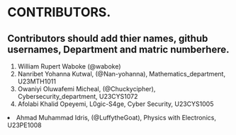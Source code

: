 # CONTRIBUTORS.
## Contributors should add thier names, github usernames, Department and matric numberhere.
<ol>
<li>William Rupert Waboke (@waboke)
<li>Nanribet Yohanna Kutwal, (@Nan-yohanna), Mathematics_department, U23MTH1011</li>
<li>Owaniyi Oluwafemi Micheal, (@Chuckycipher), Cybersecurity_department, U23CYS1072</li>
<li>Afolabi Khalid Opeyemi, L0gic-S4ge, Cyber Security, U23CYS1005</li>
</ol>
<li>Ahmad Muhammad Idris, (@LuffytheGoat), Physics with Electronics, U23PE1008</li>
